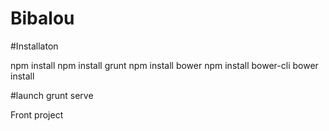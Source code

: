 # Bibalou

#Installaton

npm install
npm install grunt
npm install bower
npm install bower-cli
bower install

#launch
grunt serve


Front project

